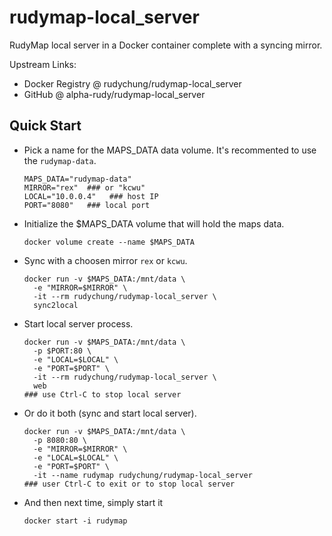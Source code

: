 # rudymap-local_server
RudyMap local server in a Docker container complete with a syncing mirror.

Upstream Links:
* Docker Registry @ rudychung/rudymap-local_server
* GitHub @ alpha-rudy/rudymap-local_server

## Quick Start

* Pick a name for the MAPS_DATA data volume. It's recommented to use the `rudymap-data`.

      MAPS_DATA="rudymap-data"
      MIRROR="rex"  ### or "kcwu"
      LOCAL="10.0.0.4"   ### host IP
      PORT="8080"   ### local port
    
* Initialize the $MAPS_DATA volume that will hold the maps data.

      docker volume create --name $MAPS_DATA
    
* Sync with a choosen mirror `rex` or `kcwu`.

      docker run -v $MAPS_DATA:/mnt/data \
        -e "MIRROR=$MIRROR" \
        -it --rm rudychung/rudymap-local_server \
        sync2local  
    
* Start local server process.

      docker run -v $MAPS_DATA:/mnt/data \
        -p $PORT:80 \
        -e "LOCAL=$LOCAL" \
        -e "PORT=$PORT" \
        -it --rm rudychung/rudymap-local_server \
        web
      ### use Ctrl-C to stop local server

* Or do it both (sync and start local server).

      docker run -v $MAPS_DATA:/mnt/data \
        -p 8080:80 \
        -e "MIRROR=$MIRROR" \
        -e "LOCAL=$LOCAL" \
        -e "PORT=$PORT" \
        -it --name rudymap rudychung/rudymap-local_server
      ### user Ctrl-C to exit or to stop local server
    
* And then next time, simply start it

      docker start -i rudymap
